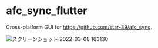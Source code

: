 # afc_sync_flutter

Cross-platform GUI for https://github.com/star-39/afc_sync.

![スクリーンショット 2022-03-08 163130](https://user-images.githubusercontent.com/75669297/157188274-db57cf26-3896-4511-9c8c-a99f7a507190.png)
